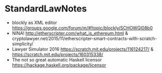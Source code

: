 # StandardLawNotes

* blockly as XML editor https://groups.google.com/forum/m/#!topic/blockly/SCHOWGI08b0
* NINA! http://etherscripter.com/what_is_ethereum.html & cryptolawyer.net/2015/11/etherscripter-smart-contracts-with-scratch-simplicity/
* Lawyer Simulator 2016 https://scratch.mit.edu/projects/116124217/ & https://scratch.mit.edu/projects/160315338/
* The not so great automatic Haskell licensor https://hackage.haskell.org/package/licensor

